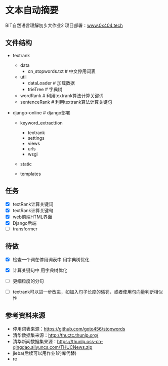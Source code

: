 # 文本自动摘要
BIT自然语言理解初步大作业2 
项目部署：www.0x404.tech

## 文件结构

* textrank
  * data
    * cn_stopwords.txt    # 中文停用词表
  * util
    * dataLoader    # 加载数据
    * trieTree    # 字典树
  * wordRank    # 利用textrank算法计算关键词
  * sentenceRank    # 利用textrank算法计算关键句

* django-online    # django部署
  * keyword_extracttion
    * textrank
    * settings
    * views
    * urls
    * wsgi

  * static
  * templates
  

## 任务

- [x] textRank计算关键词
- [x] textRank计算关键句
- [x] web前端HTML界面
- [x] Django后端
- [ ] transformer

## 待做
- [x] 检查一个词在停用词表中 用字典树优化
- [x] 计算关键句中 用字典树优化
- [ ] 更细粒度的分句
- [ ] textrank可以进一步改进，如加入句子长度的惩罚，或者使用句向量判断相似性


## 参考资料来源

* 停用词表来源：https://github.com/goto456/stopwords
* 清华数据集来源：http://thuctc.thunlp.org/
* 清华新闻数据集来源：https://thunlp.oss-cn-qingdao.aliyuncs.com/THUCNews.zip
* jieba(后续可以用作业1的库代替)
* re



